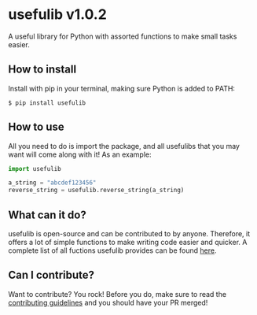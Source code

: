 # usefulib v1.0.2
A useful library for Python with assorted functions to make small tasks easier.

## How to install
Install with pip in your terminal, making sure Python is added to PATH:
```
$ pip install usefulib
```

## How to use
All you need to do is import the package, and all usefulibs that you may want will come along with it! As an example:
```python
import usefulib

a_string = "abcdef123456"
reverse_string = usefulib.reverse_string(a_string)
```

## What can it do?
usefulib is open-source and can be contributed to by anyone. Therefore, it offers a lot of simple functions to make writing code easier and quicker. A complete list of all fuctions usefulib provides can be found [here](https://github.com/hamdivazim/usefulib/blob/main/ALLFUNCTIONS.md).

## Can I contribute?
Want to contribute? You rock! Before you do, make sure to read the [contributing guidelines](https://github.com/hamdivazim/usefulib/blob/main/CONTRIBUTING.md) and you should have your PR merged!
